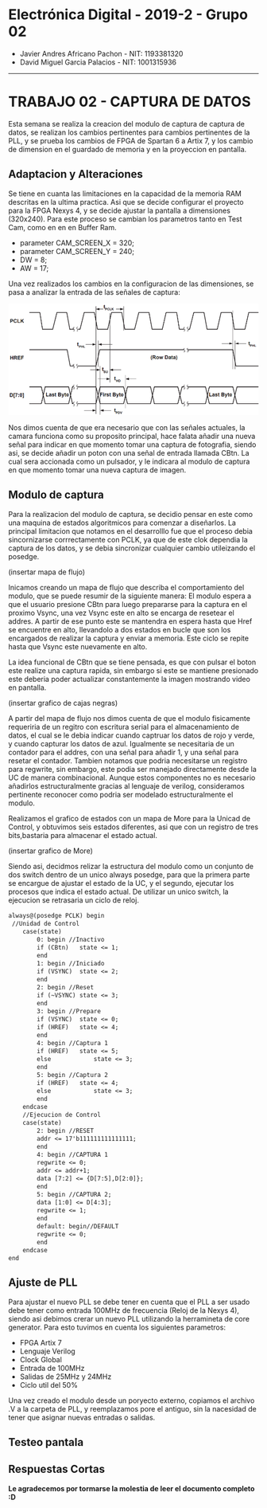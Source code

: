 ﻿# Electrónica Digital - 2019-2 - Grupo 02

* Javier Andres Africano Pachon - NIT: 1193381320
* David Miguel Garcia Palacios - NIT: 1001315936

***

# TRABAJO 02 - CAPTURA DE DATOS

Esta semana se realiza la creacion del modulo de captura de captura de datos, se realizan los cambios pertinentes para cambios pertinentes de la PLL, y se prueba los cambios de FPGA de Spartan 6 a Artix 7, y los cambio de dimension en el guardado de memoria y en la proyeccion en pantalla.

## Adaptacion y Alteraciones
Se tiene en cuanta las limitaciones en la capacidad de la memoria RAM descritas en la ultima practica. Asi que se decide configurar el proyecto para la FPGA Nexys 4, y se decide ajustar la pantalla a dimensiones (320x240). Para este proceso se cambian los parametros tanto en Test Cam, como en en en Buffer Ram.

* parameter CAM_SCREEN_X = 320;
* parameter CAM_SCREEN_Y = 240;
* DW = 8;
* AW = 17;

Una vez realizados los cambios en la configuracion de las dimensiones, se pasa a analizar la entrada de las señales de captura:

![alt text](https://raw.githubusercontent.com/unal-edigital1-2019-2/work02-captura-datos-0v7670-grupo-02/master/docs/figs/Se%C3%B1ales.png)

Nos dimos cuenta de que era necesario que con las señales actuales, la camara funciona como su proposito principal, hace falata añadir una nueva señal para indicar en que momento tomar una captura de fotografia, siendo asi, se decide añadir un poton con una señal de entrada llamada CBtn. La cual sera accionada como un pulsador, y le indicara al modulo de captura en que momento tomar una nueva captura de imagen.

## Modulo de captura
Para la realizacion del modulo de captura, se decidio pensar en este como una maquina de estados algoritmicos para comenzar a diseñarlos. La principal limitacion que notamos en el desarrolllo fue que el proceso debia sincornizarse corrrectamente con PCLK, ya que de este clok dependia la captura de los datos, y se debia sincronizar cualquier cambio utileizando el posedge.

(insertar mapa de flujo)

Inicamos creando un mapa de flujo que describa el comportamiento del modulo, que se puede resumir de la siguiente manera: El modulo espera a que el usuario presione CBtn para luego prepararse para la captura en el proximo Vsync, una vez Vsync este en alto se encarga de resetear el addres. A partir de ese punto este se mantendra en espera hasta que Href se encuentre en alto, llevandolo a dos estados en bucle que son los encargados de realizar la captura y enviar a memoria. Este ciclo se repite hasta que Vsync este nuevamente en alto.

La idea funcional de CBtn que se tiene pensada, es que con pulsar el boton este realize una captura rapida, sin embargo si este se mantiene presionado este deberia poder actualizar constantemente la imagen mostrando video en pantalla.

(insertar grafico de cajas negras)

A partir del mapa de flujo nos dimos cuenta de que el modulo fisicamente requeriria de un regitro con escritura serial para el almacenamiento de datos, el cual se le debia indicar cuando captruar los datos de rojo y verde, y cuando capturar los datos de azul. Igualmente se necesitaria de un contador para el addres, con una señal para añadir 1, y una señal para resetar el contador. Tambien notamos que podria necesitarse un registro para regwrite, sin embargo, este podia ser manejado directamente desde la UC de manera combinacional. Aunque estos componentes no es necesario añadirlos estructuralmente gracias al lenguaje de verilog, consideramos pertinente reconocer como podria ser modelado estructuralmente el modulo.

Realizamos el grafico de estados con un mapa de More para la Unicad de Control, y obtuvimos seis estados diferentes, asi que con un registro de tres bits,bastaria para almacenar el estado actual.

(insertar grafico de More)

Siendo asi, decidmos relizar la estructura del modulo como un conjunto de dos switch dentro de un unico always posedge, para que la primera parte se encargue de ajustar el estado de la UC, y el segundo, ejecutar los procesos que indica el estado actual. De utilizar un unico switch, la ejecucion se retrasaria un ciclo de reloj.

	always@(posedge PCLK) begin
     //Unidad de Control
		case(state)
			0: begin //Inactivo
			if (CBtn)	state <= 1;
			end
			1: begin //Iniciado
			if (VSYNC)	state <= 2;
			end
			2: begin //Reset
			if (~VSYNC)	state <= 3;
			end
			3: begin //Prepare
			if (VSYNC)	state <= 0;
			if (HREF)	state <= 4;
			end
			4: begin //Captura 1
			if (HREF)	state <= 5;
			else			state <= 3;
			end
			5: begin //Captura 2
			if (HREF)	state <= 4;
			else			state <= 3;
			end
		endcase
		//Ejecucion de Control
		case(state)
			2: begin //RESET
			addr <= 17'b111111111111111;
			end
			4: begin //CAPTURA 1
			regwrite <= 0;
			addr <= addr+1;
			data [7:2] <= {D[7:5],D[2:0]};
			end
			5: begin //CAPTURA 2;
			data [1:0] <= D[4:3];
			regwrite <= 1;
			end
			default: begin//DEFAULT
			regwrite <= 0;
			end
		endcase
	end

## Ajuste de PLL

Para ajustar el nuevo PLL se debe tener en cuenta que el PLL a ser usado debe tener como entrada 100MHz de frecuencia (Reloj de la Nexys 4), siendo asi debimos crerar un nuevo PLL utilizando la herramineta de core generator. Para esto tuvimos en cuenta los siguientes parametros:

* FPGA Artix 7
* Lenguaje Verilog
* Clock Global
* Entrada de 100MHz
* Salidas de 25MHz y 24MHz
* Ciclo util del 50%

Una vez creado el modulo desde un poryecto externo, copiamos el archivo .V a la carpeta de PLL, y reemplazamos pore el antiguo, sin la nacesidad de tener que asignar nuevas entradas o salidas.

## Testeo pantala



## Respuestas Cortas



**Le agradecemos por tormarse la molestia de leer el documento completo :D**

